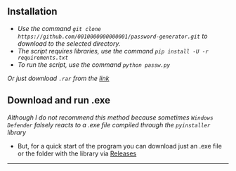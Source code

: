 ## Installation
- _Use the command `git clone https://github.com/0010000000000001/password-generator.git` to download to the selected directory._
- _The script requires libraries, use the command `pip install -U -r requirements.txt`_
- _To run the script, use the command `python passw.py`_
 
_Or just download `.rar` from the [link](https://github.com/0010000000000001/password-generator/archive/refs/heads/main.zip)_


## Download and run .exe
_Although I do not recommend this method because sometimes `Windows Defender` falsely reacts to a .exe file compiled through the `pyinstaller` library_

- But, for a quick start of the program you can download just an .exe file or the folder with the library via [Releases](https://github.com/0010000000000001/password-generator/releases)
___
